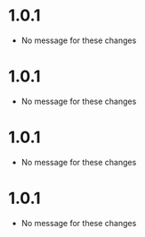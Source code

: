 # 1.0.1
* No message for these changes
# 1.0.1
* No message for these changes
# 1.0.1
* No message for these changes
# 1.0.1
* No message for these changes

